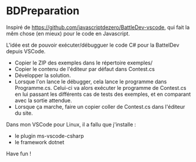 # BDPreparation
Inspiré de https://github.com/javascriptdezero/BattleDev-vscode, qui fait la mêm chose (en mieux) pour le code en Javascript.

L'idée est de pouvoir exécuter/débugguer le code C# pour la BattelDev depuis VSCode.

* Copier le ZIP des exemples dans le répertoire exemples/
* Copier le contenu de l'éditeur par défaut dans Contest.cs
* Développer la solution. 
* Lorsque l'on lance le débugger, cela lance le programme dans Programme.cs. Celui-ci va alors exécuter 
le programme de Contest.cs en lui passant les différents cas de tests des exemples, et en comparant avec 
la sortie attendue. 
* Lorsque ça marche, faire un copier coller de Contest.cs dans l'éditeur du site.

Dans mon VSCode pour Linux, il a fallu que j'installe : 
* le plugin ms-vscode-csharp
* le framework dotnet

Have fun !
